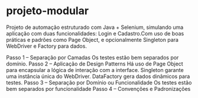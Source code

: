 # projeto-modular

Projeto de automação estruturado com Java + Selenium, simulando uma aplicação com duas funcionalidades: Login e Cadastro.Com uso de boas práticas e padrões como Page Object, e opcionalmente Singleton para WebDriver e Factory para dados.

Passo 1 – Separação por Camadas
  Os testes estão bem separados por domínio.
Passo 2 – Aplicação de Design Patterns
  Há uso de Page Object para encapsular a lógica de interação com a interface. 
  Singleton garante uma instância única do WebDriver. 
  DataFactory gera dados dinâmicos para testes.
Passo 3 – Separação por Domínio ou Funcionalidade
  Os testes estão bem separados por funcionalidade
Passo 4 – Convenções e Padronizações

